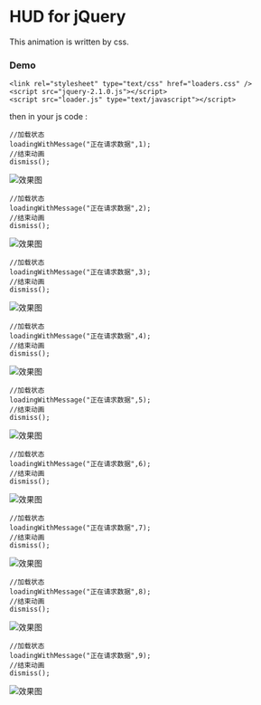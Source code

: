 # HUD for jQuery


This animation is written by css.

### Demo



```
<link rel="stylesheet" type="text/css" href="loaders.css" />
<script src="jquery-2.1.0.js"></script>
<script src="loader.js" type="text/javascript"></script>
```


then in your js code :



```
//加载状态
loadingWithMessage("正在请求数据",1);
//结束动画
dismiss();
```
![效果图](https://raw.githubusercontent.com/FantasticLBP/HUD/master/2017-07-27%2021_28_28.gif "loading animation1")


```
//加载状态
loadingWithMessage("正在请求数据",2);
//结束动画
dismiss();
```
![效果图](https://raw.githubusercontent.com/FantasticLBP/HUD/master/2017-07-27%2021_30_13.gif "loading animation2")


```
//加载状态
loadingWithMessage("正在请求数据",3);
//结束动画
dismiss();
```
![效果图](https://raw.githubusercontent.com/FantasticLBP/HUD/master/2017-07-27%2021_31_50.gif "loading animation3")


```
//加载状态
loadingWithMessage("正在请求数据",4);
//结束动画
dismiss();
```
![效果图](https://raw.githubusercontent.com/FantasticLBP/HUD/master/2017-07-27%2021_33_25.gif "loading animation4")



```
//加载状态
loadingWithMessage("正在请求数据",5);
//结束动画
dismiss();
```
![效果图](https://raw.githubusercontent.com/FantasticLBP/HUD/master/2017-07-27%2021_34_08.gif "loading animation5")


```
//加载状态
loadingWithMessage("正在请求数据",6);
//结束动画
dismiss();
```
![效果图](https://github.com/FantasticLBP/HUD/raw/master/2017-07-27%2021_34_35.gif "loading animation6")



```
//加载状态
loadingWithMessage("正在请求数据",7);
//结束动画
dismiss();
```
![效果图](https://github.com/FantasticLBP/HUD/blob/master/2017-07-27%2021_35_12.gif?raw=true "loading animation7")


```
//加载状态
loadingWithMessage("正在请求数据",8);
//结束动画
dismiss();
```
![效果图](https://github.com/FantasticLBP/HUD/blob/master/2017-07-27%2021_35_40.gif?raw=true "loading animation8")



```
//加载状态
loadingWithMessage("正在请求数据",9);
//结束动画
dismiss();
```
![效果图](https://github.com/FantasticLBP/HUD/blob/master/2017-07-27%2021_36_02.gif?raw=true "loading animation9")
